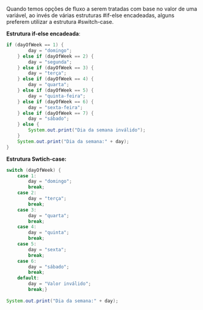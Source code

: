 Quando temos opções de fluxo a serem tratadas com base no valor de uma variável, ao invés de várias estruturas #if-else encadeadas, alguns preferem utilizar a estrutura #switch-case.

**Estrutura if-else encadeada**:
```Java
if (dayOfWeek == 1) {  
        day = "domingo";  
    } else if (dayOfWeek == 2) {  
        day = "segunda";  
    } else if (dayOfWeek == 3) {  
        day = "terça";  
    } else if (dayOfWeek == 4) {  
        day = "quarta";  
    } else if (dayOfWeek == 5) {  
        day = "quinta-feira";  
    } else if (dayOfWeek == 6) {  
        day = "sexta-feira";  
    } else if (dayOfWeek == 7) {  
        day = "sábado";  
    } else {  
        System.out.print("Dia da semana inválido");  
    }  
    System.out.print("Dia da semana:" + day);  
}
```

**Estrutura Swtich-case:**
```Java
switch (dayOfWeek) {  
    case 1:  
        day = "domingo";  
        break;    
    case 2:  
        day = "terça";  
        break;    
    case 3:  
        day = "quarta";  
        break;    
    case 4:  
        day = "quinta";  
        break;    
    case 5:  
        day = "sexta";  
        break;    
    case 6:  
        day = "sábado";  
        break;    
    default:  
        day = "Valor inválido";  
        break;}  
  
System.out.print("Dia da semana:" + day);
```


